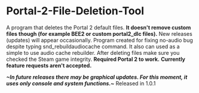 # Portal-2-File-Deletion-Tool
A program that deletes the Portal 2 default files. **It doesn't remove custom files though (for example BEE2 or custom portal2_dlc files).** 
New releases (updates) will appear occasionally.
Program created for fixing no-audio bug despite typing snd_rebuildaudiocache command. It also can used as a simple to use audio cache rebuilder. After deleting files make sure you checked the Steam game integrity. **Required Portal 2 to work.** 
**Currently feature requests aren't accepted.**

***~In future releases there may be graphical updates. For this moment, it uses only console and system functions.~*** Released in 1.0.1 
